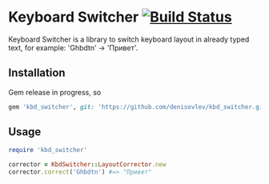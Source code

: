 # Keyboard Switcher [![Build Status](https://travis-ci.org/denisovlev/kbd_switcher.svg?branch=master)](https://travis-ci.org/denisovlev/kbd_switcher)

Keyboard Switcher is a library to switch keyboard layout in already typed text, for example: 'Ghbdtn' -> 'Привет'.

## Installation

Gem release in progress, so

```ruby
gem 'kbd_switcher', git: 'https://github.com/denisovlev/kbd_switcher.git'
```

## Usage

```ruby
require 'kbd_switcher'

corrector = KbdSwitcher::LayoutCorrector.new
corrector.correct('Ghbdtn') #=> "Привет"
```
